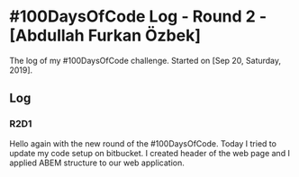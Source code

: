 # #100DaysOfCode Log - Round 2 - [Abdullah Furkan Özbek]

The log of my #100DaysOfCode challenge. Started on [Sep 20, Saturday, 2019].

## Log

### R2D1

Hello again with the new round of the #100DaysOfCode. Today I tried to update my code setup on bitbucket. I created header of the web page and I applied ABEM structure to our web application.
